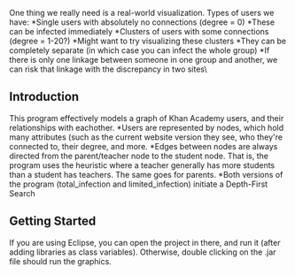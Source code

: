  One thing we really need is a real-world visualization. Types of users we have: 
 *Single users with absolutely no connections (degree = 0) 
 	*These can be infected immediately
 *Clusters of users with some connections (degree = 1-20?)
 	*Might want to try visualizing these clusters
 	*They can be completely separate (in which case you can infect the whole group)
 *If there is only one linkage between someone in one group and another, 
 we can risk that linkage with the discrepancy in two sites\

 ## Introduction

This program effectively models a graph of Khan Academy users, and their relationships with eachother. 
*Users are represented by nodes, which hold many attributes (such as the current website version they see, who they're connected to, their degree, and more.
*Edges between nodes are always directed from the parent/teacher node to the student node. That is, the program uses the heuristic where a teacher generally has more students than a student has teachers. The same goes for parents.
*Both versions of the program (total_infection and limited_infection) initiate a Depth-First Search 

## Getting Started
If you are using Eclipse, you can open the project in there, and run it (after adding libraries as class variables).
Otherwise, double clicking on the .jar file should run the graphics. 